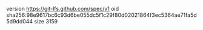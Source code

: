 version https://git-lfs.github.com/spec/v1
oid sha256:98e9617bc6c93d6be055dc5f1c29f80d02021864f3ec5364ae71fa5d5d9dd044
size 3159

